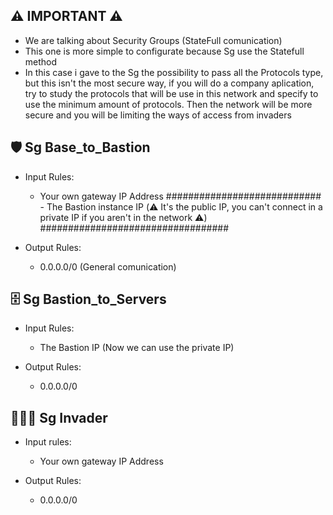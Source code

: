 ## ⚠️ IMPORTANT ⚠️

- We are talking about Security Groups (StateFull comunication)
- This one is more simple to configurate because Sg use the Statefull method
- In this case i gave to the Sg the possibility to pass all the Protocols type, but this isn't the most secure way, if you will do a company aplication, try to study the protocols that will be use in this network and specify to use the minimum amount of protocols. Then the network will be more secure and you will be limiting the ways of access from invaders

## 🛡️ Sg Base_to_Bastion

- Input Rules:
    - Your own gateway IP Address
   ############################  - The Bastion instance IP (⚠️ It's the public IP, you can't connect in a private IP if you aren't in the network ⚠️) ##################################

- Output Rules:
    - 0.0.0.0/0 (General comunication)

## 🗄️ Sg Bastion_to_Servers

- Input Rules:
    - The Bastion IP (Now we can use the private IP)

- Output Rules:
  - 0.0.0.0/0

## 👨🏻‍💻 Sg Invader

- Input rules:
    -  Your own gateway IP Address

- Output Rules:
    - 0.0.0.0/0
